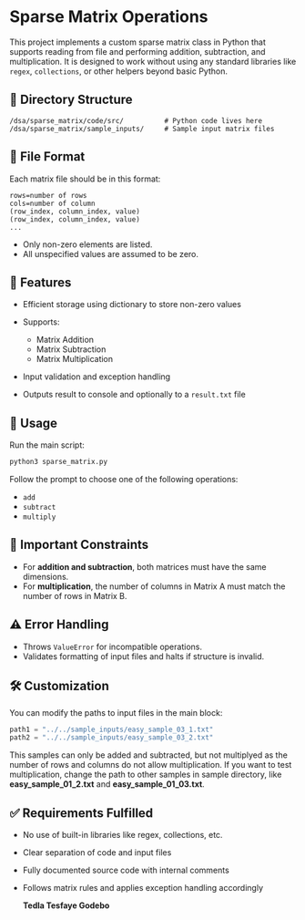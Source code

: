 # Sparse Matrix Operations

This project implements a custom sparse matrix class in Python that supports reading from file and performing addition, subtraction, and multiplication. It is designed to work without using any standard libraries like `regex`, `collections`, or other helpers beyond basic Python.

## 📁 Directory Structure

```
/dsa/sparse_matrix/code/src/          # Python code lives here
/dsa/sparse_matrix/sample_inputs/     # Sample input matrix files
```

## 📜 File Format

Each matrix file should be in this format:

```
rows=number of rows
cols=number of column
(row_index, column_index, value)
(row_index, column_index, value)
...
```

* Only non-zero elements are listed.
* All unspecified values are assumed to be zero.

## 🚀 Features

* Efficient storage using dictionary to store non-zero values
* Supports:

  * Matrix Addition
  * Matrix Subtraction
  * Matrix Multiplication
* Input validation and exception handling
* Outputs result to console and optionally to a `result.txt` file

## 🧪 Usage

Run the main script:

```bash
python3 sparse_matrix.py
```

Follow the prompt to choose one of the following operations:

* `add`
* `subtract`
* `multiply`

## 📌 Important Constraints

* For **addition and subtraction**, both matrices must have the same dimensions.
* For **multiplication**, the number of columns in Matrix A must match the number of rows in Matrix B.

## ⚠️ Error Handling

* Throws `ValueError` for incompatible operations.
* Validates formatting of input files and halts if structure is invalid.

## 🛠️ Customization

You can modify the paths to input files in the main block:

```python
path1 = "../../sample_inputs/easy_sample_03_1.txt"
path2 = "../../sample_inputs/easy_sample_03_2.txt"
```
This samples can only be added and subtracted, but not multiplyed as the number of rows and columns do not allow multiplication. If you want to test multiplication, change the path to other samples in sample directory, like **easy_sample_01_2.txt** and **easy_sample_01_03.txt**.

## ✅ Requirements Fulfilled

* No use of built-in libraries like regex, collections, etc.
* Clear separation of code and input files
* Fully documented source code with internal comments
* Follows matrix rules and applies exception handling accordingly

  **Tedla Tesfaye Godebo**
